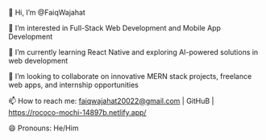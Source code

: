👋 Hi, I’m @FaiqWajahat

👀 I’m interested in Full-Stack Web Development and Mobile App Development

🌱 I’m currently learning React Native and exploring AI-powered solutions in web development

💞️ I’m looking to collaborate on innovative MERN stack projects, freelance web apps, and internship opportunities

📫 How to reach me: faiqwajahat20022@gmail.com | GitHuB | https://rococo-mochi-14897b.netlify.app/

😄 Pronouns: He/Him




